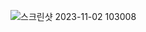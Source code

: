 ![스크린샷 2023-11-02 103008](https://github.com/leejunhyun989898/Homework/assets/127359781/3feb22d3-71b6-49a7-abc6-e7ea780ba1fd)
